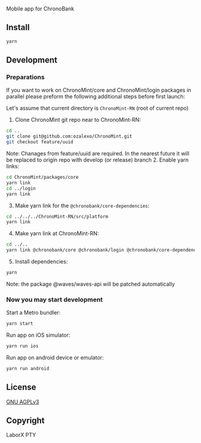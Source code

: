 Mobile app for ChronoBank

## Install
```bash
yarn
```

## Development


### Preparations

If you want to work on ChronoMint/core and ChronoMint/login packages in parallel please preform the following additional steps before first launch:

Let's assume that current directory is `ChronoMint-RN` (root of current repo)

1. Clone ChronoMint git repo near to ChronoMint-RN:
```bash
cd ..
git clone git@github.com:ozalexo/ChronoMint.git
git checkout feature/uuid
```
Note: Chanages from feature/uuid are required. In the nearest future it will be replaced to origin repo with develop (or release) branch
2. Enable yarn links:
```bash
cd ChronoMint/packages/core
yarn link
cd ../login
yarn link
```
3. Make yarn link for the `@chronobank/core-dependencies`:
```bash
cd ../../../ChronoMint-RN/src/platform
yarn link
```
4. Make yarn link at ChronoMint-RN:
```bash
cd ../..
yarn link @chronobank/core @chronobank/login @chronobank/core-dependencies
```
5. Install dependencies:
```bash
yarn
```
Note: the package @waves/waves-api will be patched automatically

### Now you may start development

Start a Metro bundler:
```bash
yarn start
```

Run app on iOS simulator:
```bash
yarn run ios
```

Run app on android device or emulator:
```bash
yarn run android
```

## License
 [GNU AGPLv3](LICENSE)

## Copyright
LaborX PTY
